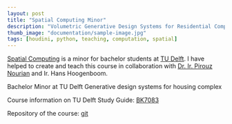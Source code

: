 ```yaml
---
layout: post
title: "Spatial Computing Minor"
description: "Volumetric Generative Design Systems for Residential Complex"
thumb_image: "documentation/sample-image.jpg"
tags: [houdini, python, teaching, computation, spatial]
---
```


[Spatial Computing](https://studiegids.tudelft.nl/a101_displayCourse.do?course_id=48799) is a minor for bachelor students at [TU Delft](https://www.tudelft.nl/en/). I have helped to create and teach this course in collaboration with [Dr. Ir. Pirouz Nourian](https://sites.google.com/site/pirouznourian/about-me?authuser=0) and Ir. Hans Hoogenboom.

Bachelor Minor at TU Delft
Generative design systems for housing complex

Course information on TU Delft Study Guide: [BK7083](https://studiegids.tudelft.nl/a101_displayCourse.do?course_id=48799)

Repository of the course: [git](https://gitlab.com/Pirouz-Nourian/spatial_computing)
